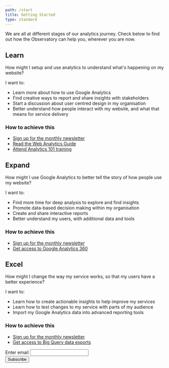 ```yaml
---
path: /start
title: Getting Started
type: standard
---
```


<p class="intro">We are all at different stages of our analytics journey. Check below to find out how the Observatory can help you, wherever you are now.</p>

## Learn

<section class="au-callout">
    <p>How might I setup and use analytics to understand what's happening on my website?</p>
</section>

I want to:

- Learn more about how to use Google Analytics
- Find creative ways to report and share insights with stakeholders
- Start a discussion about user centred design in my organisation
- Better understand how people interact with my website, and what that means for service delivery

### How to achieve this

- [Sign up for the monthly newsletter](/signup-news)
- [Read the Web Analytics Guide](https://www.dta.gov.au/our-projects/google-analytics-government/web-analytics-agile)
- [Attend Analytics 101 training](/events)

## Expand

<section class="au-callout">
    <p>How might I use Google Analytics to better tell the story of how people use my website?</p>
</section>

I want to:

- Find more time for deep analysis to explore and find insights
- Promote data-based decision making within my organisation
- Create and share interactive reports
- Better understand my users, with additional data and tools

### How to achieve this

- [Sign up for the monthly newsletter](/signup-news)
- [Get access to Google Analytics 360](/signup)

## Excel

<section class="au-callout">
    <p>How might I change the way my service works, so that my users have a better experience?</p>
</section>

I want to:

- Learn how to create actionable insights to help improve my services
- Learn how to test changes to my service with parts of my audience
- Import my Google Analytics data into advanced reporting tools

### How to achieve this

- [Sign up for the monthly newsletter](/signup-news)
- [Get access to Big Query data exports](/signup)

<div class="au-search au-search--dark au-form-group max-30">
   <label for="email" class="inherit-bg au-body  ">Enter email</label>
   <input class="au-text-input " type="search" id="email" label="Enter email" name="email" value="">
   <div class="au-search__btn">
      <button type="submit" class="au-btn  ">Subscribe</button>
   </div>
</div>
